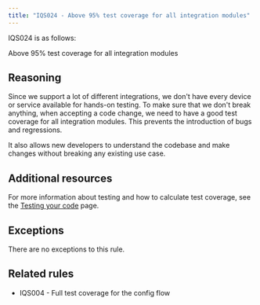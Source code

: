 ```yaml
---
title: "IQS024 - Above 95% test coverage for all integration modules"
---
```


IQS024 is as follows:

Above 95% test coverage for all integration modules

## Reasoning

Since we support a lot of different integrations, we don't have every device or service available for hands-on testing.
To make sure that we don't break anything, when accepting a code change, we need to have a good test coverage for all integration modules.
This prevents the introduction of bugs and regressions.

It also allows new developers to understand the codebase and make changes without breaking any existing use case.

## Additional resources

For more information about testing and how to calculate test coverage, see the [Testing your code](../../../development_testing) page.

## Exceptions

There are no exceptions to this rule.

## Related rules

- IQS004 - Full test coverage for the config flow